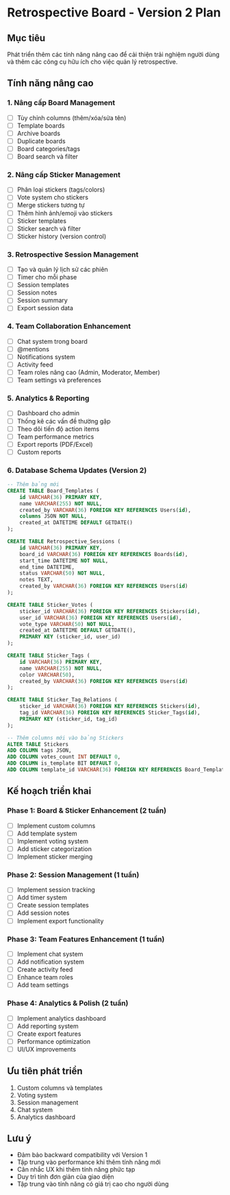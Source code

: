 # Retrospective Board - Version 2 Plan
## Mục tiêu
Phát triển thêm các tính năng nâng cao để cải thiện trải nghiệm người dùng và thêm các công cụ hữu ích cho việc quản lý retrospective.

## Tính năng nâng cao

### 1. Nâng cấp Board Management
- [ ] Tùy chỉnh columns (thêm/xóa/sửa tên)
- [ ] Template boards
- [ ] Archive boards
- [ ] Duplicate boards
- [ ] Board categories/tags
- [ ] Board search và filter

### 2. Nâng cấp Sticker Management
- [ ] Phân loại stickers (tags/colors)
- [ ] Vote system cho stickers
- [ ] Merge stickers tương tự
- [ ] Thêm hình ảnh/emoji vào stickers
- [ ] Sticker templates
- [ ] Sticker search và filter
- [ ] Sticker history (version control)

### 3. Retrospective Session Management
- [ ] Tạo và quản lý lịch sử các phiên
- [ ] Timer cho mỗi phase
- [ ] Session templates
- [ ] Session notes
- [ ] Session summary
- [ ] Export session data

### 4. Team Collaboration Enhancement
- [ ] Chat system trong board
- [ ] @mentions
- [ ] Notifications system
- [ ] Activity feed
- [ ] Team roles nâng cao (Admin, Moderator, Member)
- [ ] Team settings và preferences

### 5. Analytics & Reporting
- [ ] Dashboard cho admin
- [ ] Thống kê các vấn đề thường gặp
- [ ] Theo dõi tiến độ action items
- [ ] Team performance metrics
- [ ] Export reports (PDF/Excel)
- [ ] Custom reports

### 6. Database Schema Updates (Version 2)
```sql
-- Thêm bảng mới
CREATE TABLE Board_Templates (
    id VARCHAR(36) PRIMARY KEY,
    name VARCHAR(255) NOT NULL,
    created_by VARCHAR(36) FOREIGN KEY REFERENCES Users(id),
    columns JSON NOT NULL,
    created_at DATETIME DEFAULT GETDATE()
);

CREATE TABLE Retrospective_Sessions (
    id VARCHAR(36) PRIMARY KEY,
    board_id VARCHAR(36) FOREIGN KEY REFERENCES Boards(id),
    start_time DATETIME NOT NULL,
    end_time DATETIME,
    status VARCHAR(50) NOT NULL,
    notes TEXT,
    created_by VARCHAR(36) FOREIGN KEY REFERENCES Users(id)
);

CREATE TABLE Sticker_Votes (
    sticker_id VARCHAR(36) FOREIGN KEY REFERENCES Stickers(id),
    user_id VARCHAR(36) FOREIGN KEY REFERENCES Users(id),
    vote_type VARCHAR(50) NOT NULL,
    created_at DATETIME DEFAULT GETDATE(),
    PRIMARY KEY (sticker_id, user_id)
);

CREATE TABLE Sticker_Tags (
    id VARCHAR(36) PRIMARY KEY,
    name VARCHAR(255) NOT NULL,
    color VARCHAR(50),
    created_by VARCHAR(36) FOREIGN KEY REFERENCES Users(id)
);

CREATE TABLE Sticker_Tag_Relations (
    sticker_id VARCHAR(36) FOREIGN KEY REFERENCES Stickers(id),
    tag_id VARCHAR(36) FOREIGN KEY REFERENCES Sticker_Tags(id),
    PRIMARY KEY (sticker_id, tag_id)
);

-- Thêm columns mới vào bảng Stickers
ALTER TABLE Stickers
ADD COLUMN tags JSON,
ADD COLUMN votes_count INT DEFAULT 0,
ADD COLUMN is_template BIT DEFAULT 0,
ADD COLUMN template_id VARCHAR(36) FOREIGN KEY REFERENCES Board_Templates(id);
```

## Kế hoạch triển khai

### Phase 1: Board & Sticker Enhancement (2 tuần)
- [ ] Implement custom columns
- [ ] Add template system
- [ ] Implement voting system
- [ ] Add sticker categorization
- [ ] Implement sticker merging

### Phase 2: Session Management (1 tuần)
- [ ] Implement session tracking
- [ ] Add timer system
- [ ] Create session templates
- [ ] Add session notes
- [ ] Implement export functionality

### Phase 3: Team Features Enhancement (1 tuần)
- [ ] Implement chat system
- [ ] Add notification system
- [ ] Create activity feed
- [ ] Enhance team roles
- [ ] Add team settings

### Phase 4: Analytics & Polish (2 tuần)
- [ ] Implement analytics dashboard
- [ ] Add reporting system
- [ ] Create export features
- [ ] Performance optimization
- [ ] UI/UX improvements

## Ưu tiên phát triển
1. Custom columns và templates
2. Voting system
3. Session management
4. Chat system
5. Analytics dashboard

## Lưu ý
- Đảm bảo backward compatibility với Version 1
- Tập trung vào performance khi thêm tính năng mới
- Cân nhắc UX khi thêm tính năng phức tạp
- Duy trì tính đơn giản của giao diện
- Tập trung vào tính năng có giá trị cao cho người dùng 